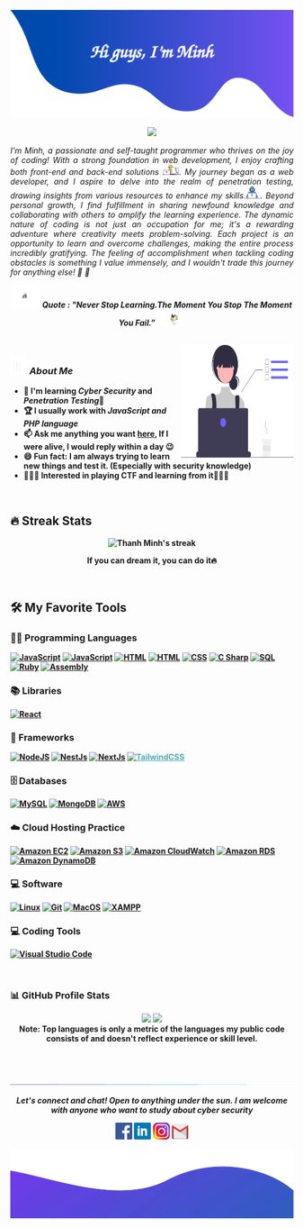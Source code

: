 ![alt text](./images/header.svg)

<p align="center">
  <img src="https://readme-typing-svg.herokuapp.com?lines=Computer+Science+Student;Web+Developer;Cyber%Security;Aim%20To%20Be%20Pentester;Always%20learning%20new%20things&center=true&width=380&height=45">
</p>

<p align="justify">
  <em>
  I'm Minh, a passionate and self-taught programmer who thrives on the joy of coding! With a strong foundation in web development, I enjoy crafting both front-end and back-end solutions <img src="./images/Designer.gif" width="30px">. My journey began as a web developer, and I aspire to delve into the realm of penetration testing, drawing insights from various resources to enhance my skills<img src="./images/Developer.gif" width="30px">. Beyond personal growth, I find fulfillment in sharing newfound knowledge and collaborating with others to amplify the learning experience. The dynamic nature of coding is not just an occupation for me; it's a rewarding adventure where creativity meets problem-solving. Each project is an opportunity to learn and overcome challenges, making the entire process incredibly gratifying. The feeling of accomplishment when tackling coding obstacles is something I value immensely, and I wouldn't trade this journey for anything else! 🚀
🥇
  </em>
  <br>
</p>
<p align="center">
	<img src="./images/dog_2.gif" width="50" /> <b><i>Quote : "Never Stop Learning.The Moment You Stop The Moment You Fail.”</i> <img src="./images/dog_1.gif" width="50" />
</p>

<br>

<img align="right" width=200px height=200px alt="side_sticker" src="./images/profile_dev.svg" />

### <img src="./images/stats.gif" width="30px"> **_About Me_**

- 🤖 I'm learning **_Cyber Security_** and **_Penetration Testing_**🔐
- 🏆 I usually work with **_JavaScript and PHP language_**
- 📫 Ask me anything you want [**here**](https://github.com/Mininis/ThanhMinh/issues), If I were alive, I would reply within a day 😉
- 😄 Fun fact: I am always trying to learn new things and test it. (Especially with security knowledge)
- 🕵🏻‍♂️ Interested in playing CTF and learning from it👨🏻‍💻

<br>

## 🔥 Streak Stats

<p align="center">
    <img title="🔥 Burn like Minh" alt="Thanh Minh's streak" src="https://github-readme-streak-stats.herokuapp.com/?user=MinMinis&theme=monokai-metallian&hide_border=true"/>
  <p align="center"> If you can dream it, you can do it🔥 </p>
</p>

<br>

## 🛠️ My Favorite Tools

### 👨‍💻 Programming Languages

<p>
    <a href="https://github.com/search?q=user%3AMinMinis+language%3Ajavascript"><img alt="JavaScript" src="https://img.shields.io/badge/JavaScript-%23007396.svg?logo=javascript&logoColor=white"></a>
    <a href="https://github.com/search?q=user%3AMinMinis+language%3Aphp"><img alt="JavaScript" src="https://img.shields.io/badge/PHP%20-%2400599C.svg?logo=php&logoColor=white"></a>
    <a href="https://github.com/search?q=user%3AMinMinis+language%3html"><img alt="HTML" src="https://img.shields.io/badge/CSS-%23430098.svg?logo=css&logoColor=white"></a>
     <a href="https://github.com/search?q=user%3AMinMinis+language%3Ahtml"><img alt="HTML" src="https://img.shields.io/badge/HTML%20-%23E34F26.svg?logo=html5&logoColor=white"></a>
    <a href="https://github.com/search?q=user%3AMinMinis+language%3Acss"><img alt="CSS" src="https://img.shields.io/badge/CSS%20-%231572B6.svg?logo=css3&logoColor=white"></a>
    <a href="https://github.com/search?q=user%3AMinMinis+language%3Acs"><img alt="C Sharp" src="https://img.shields.io/badge/C%20Sharp%20-%2314354C.svg?logo=csharp&logoColor=white"></a>
    <a href="https://github.com/search?q=user%3AMinMinis+language%3Asql"><img alt="SQL" src="https://img.shields.io/badge/SQL%20-%23025E8C.svg?logo=mysql&logoColor=white"></a>
    <a href="https://github.com/search?q=user%3AMinMinis+language%3Aruby"><img alt="Ruby" src="https://img.shields.io/badge/Ruby%20-%23FF0000.svg?logo=ruby&logoColor=white"></a>
    <a href="https://github.com/search?q=user%3AMinMinis+language%3Assembly"><img alt="Assembly" src="https://img.shields.io/badge/Assembly%20-%23008000.svg?logo=assembly&logoColor=green"></a>

### 📚 Libraries

<p>
    <a href="#"><img alt="React" src="https://img.shields.io/badge/React%20-%2321232a.svg?logo=react&logoColor=%2361DAFB"></a>

</p>

### 🧰 Frameworks

<p>
    <a href="#"><img alt="NodeJS" src="https://img.shields.io/badge/Node.js%20-%2343853D.svg?logo=node.js&logoColor=white"></a>
    <a href="#"><img alt="NestJs" src="https://img.shields.io/badge/NestJs-%23FFFFFF.svg?logo=nestjs&logoColor=red"></a>
    <a href="#"><img alt="NextJs" src="https://img.shields.io/badge/NextJs-%23000000.svg?logo=nextdotjs&logoColor=white"></a>
    <a href="#" style="color: #4AADB5;"><img alt="TailwindCSS" src="https://img.shields.io/badge/Tailwind%20CSS-%234AADB5.svg?logo=tailwindcss&logoColor=black"></a>
</p>

### 🗄️ Databases

<p>
    <a href="#"><img alt="MySQL" src="https://img.shields.io/badge/MySQL-%24430098.svg?logo=mysql&logoColor=white"></a>
    <a href="#"><img alt="MongoDB" src="https://img.shields.io/badge/MongoDB-%2300f.svg?logo=mongodb&logoColor=white"></a>
    <a href="#"><img alt="AWS" src="https://img.shields.io/badge/AWS%20-%23430098.svg?logo=amazonaws&logoColor=white"></a>
</p>

### ☁️ Cloud Hosting Practice

<p>
    <a href="#"><img alt="Amazon EC2" src="https://img.shields.io/badge/Amazon%20EC2%20-%23430098.svg?logo=amazonec2&logoColor=white"></a>
    <a href="#"><img alt="Amazon S3" src="https://img.shields.io/badge/Amazon%20S3%20-%23316192.svg?logo=amazons3&logoColor=white"></a>
    <a href="#"><img alt="Amazon CloudWatch" src ="https://img.shields.io/badge/Amazon%20CloudWatch%20-%2300f.svg?logo=amazoncloudwatch&logoColor=white"></a>
    <a href="#"><img alt="Amazon RDS" src="https://img.shields.io/badge/Amazon%20RDS%20-%2343853D.svg?logo=amazonrds&logoColor=white"></a>
    <a href="#"><img alt="Amazon DynamoDB" src="https://img.shields.io/badge/Amazon%20DynamoDB%20-%23F05033.svg?logo=amazondynamodb&logoColor=white"></a>
</p>

### 💻 Software

<p>
    <a href="#"><img alt="Linux" src="https://img.shields.io/badge/Linux-3333ff?logo=linux&logoColor=white"></a>
    <!-- <a href="#"><img alt="Docker" src="https://img.shields.io/badge/docker-cc0066?logo=docker&logoColor=white"></a> -->
    <!-- <a href="#"><img alt="Opera GX" src="https://img.shields.io/badge/Opera%20GX-3DDC84?logo=opera&logoColor=white"></a> -->
    <a href="#"><img alt="Git" src="https://img.shields.io/badge/Git%20-%23F05033.svg?logo=git&logoColor=white"></a>
    <!-- <a href="#"><img alt="Stack Overflow" src="https://img.shields.io/badge/-Stack%20Overflow-FE7A16?logo=stack-overflow&logoColor=white"></a> -->
    <!-- <a href="#"><img alt="Jenkins" src="https://img.shields.io/badge/Jenkins%20-%25F05033.svg?logo=jenkins&logoColor=white"></a> -->
    <a href="#"><img alt="MacOS" src="https://img.shields.io/badge/MacOS%20-%23000000.svg?logo=MacOS&logoColor=white"></a>
    <a href="#"><img alt="XAMPP" src="https://img.shields.io/badge/XAMPP%20-%23B05133.svg?logo=xampp&logoColor=white"></a>
</p>

### 💻 Coding Tools

<p>
    <a href="#"><img alt="Visual Studio Code" src="https://img.shields.io/badge/Visual%20Studio%20Code-0078d7.svg?logo=visual-studio-code&logoColor=white"></a>
</p>

<br>

### 📊 GitHub Profile Stats

<p align="center">
  <img height="190em" src="https://github-readme-stats-eight-theta.vercel.app/api?username=MinMinis&show_icons=true&count_private=true&theme=react&hide_border=true&bg_color=1F222E&title_color=F85D7F&icon_color=F8D866"/>
  <img height="190em" src="https://github-readme-stats-eight-theta.vercel.app/api/top-langs/?username=MinMinis&layout=compact&langs_count=8&theme=react&hide_border=true&bg_color=1F222E&title_color=F85D7F&icon_color=F8D866"/>
<br>
<b>Note:</b> Top languages is only a metric of the languages my public code consists of and doesn't reflect experience or skill level.
</p>

<br><br>

![divider](./images/divider.gif)

<p align="center">
  <i>Let's connect and chat! Open to anything under the sun.</i>
  <i>I am welcome with anyone who want to study about cyber security</i>
  <p align="center">
    	<code><a href="https://www.facebook.com/nhhuy.135/"><img width="30px" src="./images/facebook.png" title="Facebook"/></a></code>
	<code><a href="https://www.linkedin.com/in/thanh-minh-tr%E1%BA%A7n-80428026b/"><img width="30px" src="./images/linkedin.png" title="Linkedin"/></a></code>
	<code><a href="https://www.instagram.com/_thanhminh.tr_/"><img width="30px" src="./images/instagram.png" title="Instagram"/></a></code>
	<!-- <code><a href="https://twitter.com/MinMinis"><img width="30px" src="./images/twitter.png" title="Twitter"/></a></code> -->
	<code><a href="mailto:tranthanhminh17072003@gmail.com"><img width="30px" src="./images/gmail.png" title="Gmail"/></a></code>
  </p>

  <p align="center">
      <!-- <img src="https://komarev.com/ghpvc/?username=MinMinis&label=Profile+Views" alt="MinMinis's Profile View" /> -->
  </p>
</p>

![alt text](./images/footer.svg)
